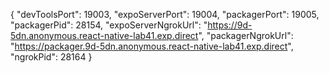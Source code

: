 
{
  "devToolsPort": 19003,
  "expoServerPort": 19004,
  "packagerPort": 19005,
  "packagerPid": 28154,
  "expoServerNgrokUrl": "https://9d-5dn.anonymous.react-native-lab41.exp.direct",
  "packagerNgrokUrl": "https://packager.9d-5dn.anonymous.react-native-lab41.exp.direct",
  "ngrokPid": 28164
}
